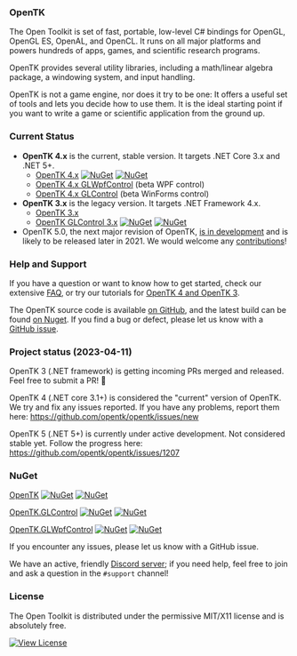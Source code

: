 ### OpenTK

The Open Toolkit is set of fast, portable, low-level C# bindings for OpenGL, OpenGL ES, OpenAL, and OpenCL.  It runs on all major platforms and powers hundreds of apps, games, and scientific research programs.

OpenTK provides several utility libraries, including a math/linear algebra package, a windowing system, and input handling.

OpenTK is not a game engine, nor does it try to be one:  It offers a useful set of tools and lets you decide how to use them.  It is the ideal starting point if you want to write a game or scientific application from the ground up.

### Current Status

- **OpenTK 4.x** is the current, stable version.  It targets .NET Core 3.x and .NET 5+.
   - [OpenTK 4.x](https://www.nuget.org/packages/OpenTK/) [![NuGet](https://img.shields.io/nuget/v/OpenTK.svg)](https://www.nuget.org/packages/OpenTK/) [![NuGet](https://img.shields.io/nuget/dt/OpenTK.svg)](https://www.nuget.org/packages/OpenTK/)
   - [OpenTK 4.x GLWpfControl](https://www.nuget.org/packages/OpenTK.GLWpfControl/) (beta WPF control)
   - [OpenTK 4.x GLControl](https://www.nuget.org/packages/OpenTK.WinForms) (beta WinForms control)
- **OpenTK 3.x** is the legacy version.  It targets .NET Framework 4.x.
   - [OpenTK 3.x](https://www.nuget.org/packages/OpenTK/3.3.1)
   - [OpenTK GLControl 3.x](https://www.nuget.org/packages/OpenTK.GLControl/) [![NuGet](https://img.shields.io/nuget/v/OpenTK.GLControl.svg)](https://www.nuget.org/packages/OpenTK.GLControl/) [![NuGet](https://img.shields.io/nuget/dt/OpenTK.GLControl.svg)](https://www.nuget.org/packages/OpenTK.GLControl/)
- OpenTK 5.0, the next major revision of OpenTK, [is in development](https://github.com/opentk/opentk/issues/1207) and is likely to be released later in 2021.  We would welcome any [contributions](https://github.com/opentk/opentk/)!

### Help and Support

If you have a question or want to know how to get started, check our extensive [FAQ](faq.md), or try our tutorials for [OpenTK 4 and OpenTK 3](learn/index.md).

The OpenTK source code is available [on GitHub](https://github.com/opentk), and the latest build can be found [on Nuget](https://www.nuget.org/packages/OpenTK/).  If you find a bug or defect, please let us know with a [GitHub issue](https://github.com/opentk/opentk/issues).

### Project status (2023-04-11)

OpenTK 3 (.NET framework) is getting incoming PRs merged and released. Feel free to submit a PR! 🙂

OpenTK 4 (.NET core 3.1+) is considered the "current" version of OpenTK. We try and fix any issues reported. If you have any problems, report them here: https://github.com/opentk/opentk/issues/new

OpenTK 5 (.NET 5+) is currently under active development. Not considered stable yet. Follow the progress here: https://github.com/opentk/opentk/issues/1207

### NuGet

[OpenTK](https://www.nuget.org/packages/OpenTK/) [![NuGet](https://img.shields.io/nuget/v/OpenTK.svg)](https://www.nuget.org/packages/OpenTK/) [![NuGet](https://img.shields.io/nuget/dt/OpenTK.svg)](https://www.nuget.org/packages/OpenTK/)

[OpenTK.GLControl](https://www.nuget.org/packages/OpenTK.GLControl/) [![NuGet](https://img.shields.io/nuget/v/OpenTK.GLControl.svg)](https://www.nuget.org/packages/OpenTK.GLControl/) [![NuGet](https://img.shields.io/nuget/dt/OpenTK.GLControl.svg)](https://www.nuget.org/packages/OpenTK.GLControl/)

[OpenTK.GLWpfControl](https://www.nuget.org/packages/OpenTK.GLWpfControl/) [![NuGet](https://img.shields.io/nuget/v/OpenTK.GLWpfControl.svg)](https://www.nuget.org/packages/OpenTK.GLWpfControl/) [![NuGet](https://img.shields.io/nuget/dt/OpenTK.GLWpfControl.svg)](https://www.nuget.org/packages/OpenTK.GLWpfControl/)

If you encounter any issues, please let us know with a GitHub issue.

We have an active, friendly [Discord server](https://discord.gg/6HqD48s); if you need help, feel free to join and ask a question in the `#support` channel!

### License

The Open Toolkit is distributed under the permissive MIT/X11 license and is absolutely free.

[![View License](https://img.shields.io/badge/license-MIT-blue.svg)](https://github.com/opentk/opentk/blob/master/License.txt)
